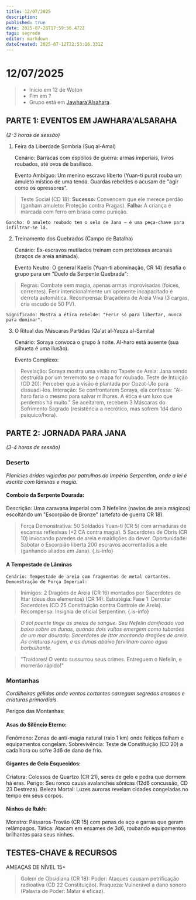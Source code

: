 ```yaml
---
title: 12/07/2025
description: 
published: true
date: 2025-07-28T17:59:56.472Z
tags: segredo
editor: markdown
dateCreated: 2025-07-12T22:53:16.331Z
---
```


# 12/07/2025

> - Início em 12 de Woton
> - Fim em ?
> - Grupo está em [Jawhara'Alsahara](/lugares/plano-material/drafeon/sudeste-de-drafeon/jawaharaalsahara).
<!-- {blockquote:.is-info} -->

## PARTE 1: EVENTOS EM JAWHARA'ALSARAHA

*(2-3 horas de sessão)*
1. Feira da Liberdade Sombria (Suq al-Amal)

    Cenário: Barracas com espólios de guerra: armas imperiais, livros roubados, até ovos de basilisco.

    Evento Ambíguo: Um menino escravo liberto (Yuan-ti puro) rouba um amuleto místico de uma tenda. Guardas rebeldes o acusam de "agir como os opressores".

>    Teste Social (CD 18):
            **Sucesso:** Convencem que ele merece perdão (ganham amuleto: Proteção contra Pragas).
            **Falha:** A criança é marcada com ferro em brasa como punição.

    Gancho: O amuleto roubado tem o selo de Jana – é uma peça-chave para infiltrar-se lá.

2. Treinamento dos Quebrados (Campo de Batalha)

    Cenário: Ex-escravos mutilados treinam com protóteses arcanais (braços de areia animada).

    Evento Neutro: O general Kaelis (Yuan-ti abominação, CR 14) desafia o grupo para um "Duelo da Serpente Quebrada":

> Regras:
            Combate sem magia, apenas armas improvisadas (foices, correntes).
            Ferir intencionalmente um oponente incapacitado é derrota automática.
        Recompensa: Braçadeira de Areia Viva (3 cargas, cria escudo de 50 PV).

    Significado: Mostra a ética rebelde: "Ferir só para libertar, nunca para dominar".

3. O Ritual das Máscaras Partidas (Qa'at al-Yaqza al-Samita)

    Cenário: Soraya convoca o grupo à noite. Al-haro está ausente (sua silhueta é uma ilusão).

    Evento Complexo:

> Revelação: Soraya mostra uma visão no Tapete de Areia: Jana sendo destruída por um terremoto se o mapa for roubado.
        Teste de Intuição (CD 20): Perceber que a visão é plantada por Opzot-Ulo para dissuadi-los.
        Interação:
            Se confrontarem Soraya, ela confessa: "Al-haro faria o mesmo para salvar milhares. A ética é um luxo que perdemos há muito."
            Se aceitarem, recebem 3 Máscaras do Sofrimento Sagrado (resistência a necrótico, mas sofrem 1d4 dano psíquico/hora).

## PARTE 2: JORNADA PARA JANA

*(3-4 horas de sessão)*

### Deserto

*Planícies áridas vigiadas por patrulhas do Império Serpentinn, onde a lei é escrita com lâminas e magia.*

#### Comboio da Serpente Dourada:
   Descrição: Uma caravana imperial com 3 Nefelins (navios de areia mágicos) escoltando um "Escorpião de Bronze" (artefato de guerra CR 18).
> Força Demonstrativa:
> 50 Soldados Yuan-ti (CR 5) com armaduras de escamas reflexivas (+2 CA contra magia).
> 5 Sacerdotes de Obris (CR 10) invocando paredes de areia e maldições do dever.
   Oportunidade: Sabotar o Escorpião liberta 200 escravos acorrentados a ele (ganhando aliados em Jana).
{.is-info}

#### A Tempestade de Lâminas

    Cenário: Tempestade de areia com fragmentos de metal cortantes.
    Demonstração de Força Imperial:

> Inimigos:
            2 Dragões de Areia (CR 16) montados por Sacerdotes de Ittar (deus dos elementos) (CR 14).
    Estratégia:
        Fase 1: Derrotar Sacerdotes (CD 25 Constituição contra Controle de Areia).
        Recompensa: Insígnia de oficial Serpentinn.
{.is-info}

> *O sol poente tinge as areias de sangue. Seu Nefelin danificado voa baixo sobre as dunas, quando dois vultos emergem como tubarões de um mar dourado: Sacerdotes de Ittar montando dragões de areia. As criaturas rugem, e as dunas abaixo fervilham como água borbulhante.*

> "Traidores! O vento sussurrou seus crimes. Entreguem o Nefelin, e morrerão rápido!"

### Montanhas

*Cordilheiras gélidas onde ventos cortantes carregam segredos arcanos e criaturas primordiais.*

Perigos das Montanhas:

#### Asas do Silêncio Eterno:

Fenômeno: Zonas de anti-magia natural (raio 1 km) onde feitiços falham e equipamentos congelam.
Sobrevivência: Teste de Constituição (CD 20) a cada hora ou sofre 3d6 de dano de frio.

#### Gigantes de Gelo Esquecidos:

Criatura: Colossos de Quartzo (CR 21), seres de gelo e pedra que dormem há eras.
Perigo: Seu ronco causa avalanches sônicas (12d6 concussão, CD 23 Destreza).
Beleza Mortal: Luzes auroras revelam cidades congeladas no tempo em seus corpos.

#### Ninhos de Rukh:

Monstro: Pássaros-Trovão (CR 15) com penas de aço e garras que geram relâmpagos.
Tática: Atacam em enxames de 3d6, roubando equipamentos brilhantes para seus ninhes.

## TESTES-CHAVE & RECURSOS
AMEAÇAS DE NÍVEL 15+

> Golem de Obsidiana (CR 18):
        Poder: Ataques causam petrificação radioativa (CD 22 Constituição).
        Fraqueza: Vulnerável a dano sonoro (Palavra de Poder: Matar é eficaz).